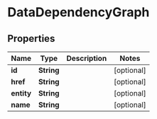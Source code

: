 
# DataDependencyGraph

## Properties
Name | Type | Description | Notes
------------ | ------------- | ------------- | -------------
**id** | **String** |  |  [optional]
**href** | **String** |  |  [optional]
**entity** | **String** |  |  [optional]
**name** | **String** |  |  [optional]



